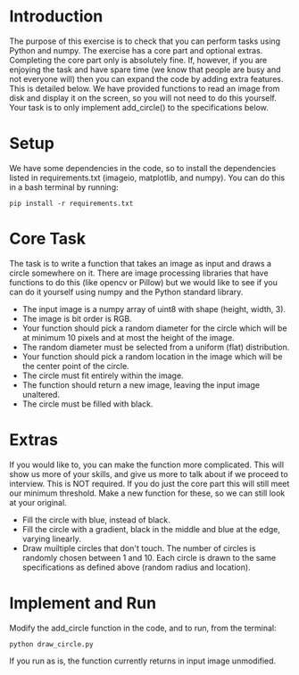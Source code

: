 # Introduction 
The purpose of this exercise is to check that you can perform tasks using Python and numpy. The exercise has a core part and optional extras.
Completing the core part only is absolutely fine. If, however, if you are enjoying the task and have spare time (we know that people are busy and not
everyone will) then you can expand the code by adding extra features. This is detailed below. We have provided functions to read an image from disk and display it on the screen, so you will not need to do this yourself. Your task is to only implement add_circle() to the specifications below.

# Setup 
We have some dependencies in the code, so to install the dependencies listed in requirements.txt (imageio, matplotlib, and numpy).
You can do this in a bash terminal by running:
```
pip install -r requirements.txt
```

# Core Task 
The task is to write a function that takes an image as input and draws a circle somewhere on it. There are image processing libraries that have functions to do this (like opencv or Pillow) but we would like to see if you can do it yourself using numpy and the Python standard library.
- The input image is a numpy array of uint8 with shape (height, width, 3).
- The image is bit order is RGB.
- Your function should pick a random diameter for the circle which will be at minimum 10 pixels and at most the height of the image.
- The random diameter must be selected from a uniform (flat) distribution.
- Your function should pick a random location in the image which will be the center point of the circle.
- The circle must fit entirely within the image.
- The function should return a new image, leaving the input image unaltered.
- The circle must be filled with black.

# Extras 
If you would like to, you can make the function more complicated. This will show us more of your skills, and give us more to talk about if we proceed to interview. This is NOT required. If you do just the core part this will still meet our minimum threshold.
Make a new function for these, so we can still look at your original.
- Fill the circle with blue, instead of black.
- Fill the circle with a gradient, black in the middle and blue at the edge, varying linearly.
- Draw muiltiple circles that don't touch. The number of circles is randomly chosen between 1 and 10. Each circle is drawn to the same specifications as defined above (random radius and location).

# Implement and Run
Modify the add_circle function in the code, and to run, from the terminal:
```
python draw_circle.py
```
If you run as is, the function currently returns in input image unmodified.
